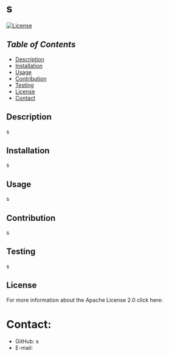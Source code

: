 # s
[![License](https://img.shields.io/badge/License-Apache%202.0-blue.svg)](https://opensource.org/licenses/Apache-2.0)

## *Table of Contents*

* [Description](#description)
* [Installation](#installation)
* [Usage](#usage)
* [Contribution](#contribution)
* [Testing](#testing)
* [License](#license)
* [Contact](#contact)

## Description 
s
## Installation
s
## Usage 
s
## Contribution
s
## Testing 
s
## License
For more information about the Apache License 2.0 click here: 
# Contact:
* GitHub: s
* E-mail: <s>
    